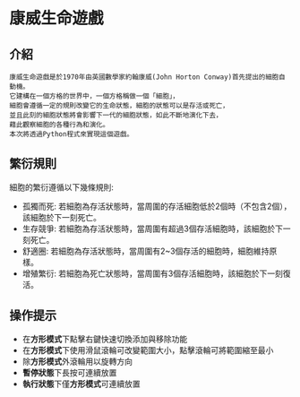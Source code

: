 # 康威生命遊戲
## 介紹
    康威生命遊戲是於1970年由英國數學家約翰康威(John Horton Conway)首先提出的細胞自動機。
    它建構在一個方格的世界中，一個方格稱做一個「細胞」，
    細胞會遵循一定的規則改變它的生命狀態，細胞的狀態可以是存活或死亡，
    並且此刻的細胞狀態將會影響下一代的細胞狀態，如此不斷地演化下去，
    藉此觀察細胞的各種行為和演化。
    本次將透過Python程式來實現這個遊戲。
## 繁衍規則
細胞的繁衍遵循以下幾條規則:
+ 孤獨而死: 若細胞為存活狀態時，當周圍的存活細胞低於2個時（不包含2個），該細胞於下一刻死亡。
+ 生存競爭: 若細胞為存活狀態時，當周圍有超過3個存活細胞時，該細胞於下一刻死亡。
+ 舒適圈: 若細胞為存活狀態時，當周圍有2~3個存活的細胞時，細胞維持原樣。
+ 增殖繁衍: 若細胞為死亡狀態時，當周圍有3個存活細胞時，該細胞於下一刻復活。
## 操作提示
+ 在**方形模式**下點擊右鍵快速切換添加與移除功能
+ 在**方形模式**下使用滑鼠滾輪可改變範圍大小，點擊滾輪可將範圍縮至最小
+ 除**方形模式**外滾輪用以旋轉方向
+ **暫停狀態**下長按可連續放置
+ **執行狀態**下僅**方形模式**可連續放置
